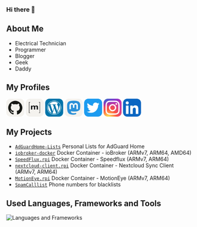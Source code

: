 ### Hi there 👋

## About Me
 - Electrical Technician
 - Programmer
 - Blogger
 - Geek
 - Daddy

## My Profiles
<p align="left">
<a href="https://github.com/dontobi" target="blank"><img align="center" src="./icons/Github-Light.webp" alt="My Profile on GitHub" height="48" width="48" /></a>
<a href="https://matrix.to/#/@dontobi:matrix.org" target="blank"><img align="center" src="./icons/Matrix.webp" alt="My Profile on Matrix" height="48" width="48" /></a>
<a href="https://myHome.zone" target="blank"><img align="center" src="./icons/Wordpress.webp" alt="My Wordpress Blog" height="48" width="48" /></a>
<a rel="me" href="https://mastodon.social/@dontobi" target="blank"><img align="center" src="./icons/Mastodon-Light.webp" alt="My Profile on Mastodon" height="48" width="48" /></a>
<a href="https://twitter.com/dontobi" target="blank"><img align="center" src="./icons/Twitter.webp" alt="My Profile on Twitter" height="48" width="48" /></a>
<a href="https://www.instagram.com/tobias.schug/" target="blank"><img align="center" src="./icons/Instagram.webp" alt="My Profile on Instagram" height="48" width="48" /></a>
<a href="https://www.linkedin.com/in/tobias-s-93b23b1b2/" target="blank"><img align="center" src="./icons/LinkedIn.webp" alt="My Profile on LinkedIn" height="48" width="48" /></a>
</p>

## My Projects
 - [`AdGuardHome-Lists`](https://github.com/dontobi/AdGuardHome-Lists) Personal Lists for AdGuard Home
 - [`iobroker-docker`](https://github.com/dontobi/iobroker.docker) Docker Container - ioBroker (ARMv7, ARM64, AMD64)
 - [`SpeedFlux.rpi`](https://github.com/dontobi/SpeedFlux.rpi) Docker Container - Speedflux (ARMv7, ARM64)
 - [`nextcloud-client.rpi`](https://github.com/dontobi/nextcloud-client.rpi) Docker Container - Nextcloud Sync Client (ARMv7, ARM64)
 - [`MotionEye.rpi`](https://github.com/dontobi/MotionEye.rpi) Docker Container - MotionEye (ARMv7, ARM64)
 - [`SpamCalllist`](https://github.com/dontobi/SpamCalllist) Phone numbers for blacklists

## Used Languages, Frameworks and Tools
![Languages and Frameworks](https://skillicons.dev/icons?i=raspberrypi,linux,docker,vscode,github,githubactions,js,nodejs,py,bash)
